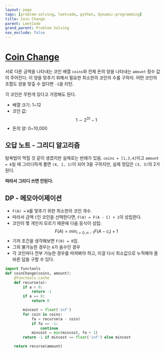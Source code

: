 ```yaml
---
layout: page
tags: [problem-solving, leetcode, python, dynamic-programming]
title: Coin Change
parent: LeetCode
grand_parent: Problem Solving
nav_exclude: false
---
```


# [Coin Change](https://leetcode.com/problems/coin-change/)

 서로 다른 금액을 나타내는 코인 배열 `coins`와 전체 돈의 양을 나타내는
 `amount` 정수 값이 주어진다. 이 양을 맞추기 위해서 필요한 최소한의
 코인의 수를 구하자. 어떤 코인의 조합도 양을 맞출 수 없다면 `-1`을
 리턴.

 각 코인은 무한개 있다고 가정해도 된다.

 - 배열 크기: 1~12
 - 코인 값: $$ 1 \sim 2^{31} - 1 $$
 - 돈의 양: 0~10,000

## 오답 노트 - 그리디 알고리즘
 탐욕법이 먹힐 것 같이 생겼지만 실제로는 반례가 있음.  `coins =
 [1,3,4]`이고 `amount = 6`일 때 그리디하게 풀면 `(4, 1, 1)`이 되어 3을
 구하지만, 실제 정답은 `(3, 3)`의 2가 된다.

 **따라서 그리디 쓰면 안된다.**

## DP - 메모아이제이션
 - `F(A) =` `A`를 맞추기 위한 최소한의 코인 개수.
 - 따라서 금액 `C`인 코인을 선택한다면, `F(A) = F(A - C) + 1`이
   성립한다.
 - 코인이 몇 개인지 모르기 때문에 다음 등식이 성립: $$ F(A) =
   min_{i=0..n-1}F(A-c_{i}) + 1 $$
 - 기저 조건을 생각해보면 `F(0) = 0`임.
 - 그외 불가능한 경우는 `A`가 음수인 경우
 - 각 코인마다 전부 가능한 경우를 따져봐야 하고, 이걸 다시 최소값으로
   누적해야 올바른 답을 구할 수 있다.

```python
import functools
def coinChange(coins, amount):
    @functools.cache
    def recurse(a):
        if a < 0:
            return -1
        if a == 0:
            return 0

        mincost = float('inf')
        for coin in coins:
            fa = recurse(a - coin)
            if fa == -1:
                continue
            mincost = min(mincost, fa + 1)
        return -1 if mincost == float('inf') else mincost

    return recurse(amount)
```
